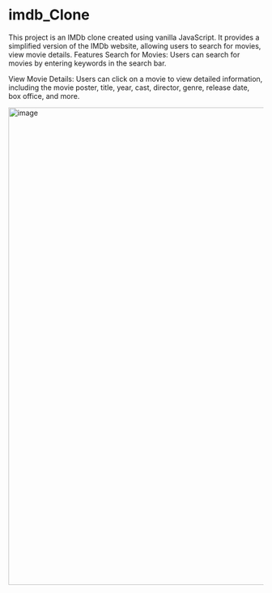 # imdb_Clone
This project is an IMDb clone created using vanilla JavaScript. It provides a simplified version of the IMDb website, allowing users to search for movies, view movie details.
Features
Search for Movies: Users can search for movies by entering keywords in the search bar.

View Movie Details: Users can click on a movie to view detailed information, including the movie poster, title, year, cast, director, genre, release date, box office, and more.

<img width="943" alt="image" src="https://github.com/raunak234362/imdb_Clone/assets/64278503/e8b7ada9-2486-4d2d-b280-3a756e379608">
